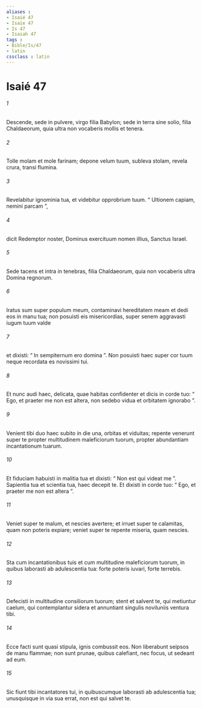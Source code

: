 ```yaml
---
aliases : 
- Isaié 47
- Isaïe 47
- Is 47
- Isaiah 47
tags : 
- Bible/Is/47
- latin
cssclass : latin
---
```


# Isaié 47

###### 1
Descende, sede in pulvere, virgo filia Babylon; sede in terra sine solio, filia Chaldaeorum, quia ultra non vocaberis mollis et tenera.
###### 2
Tolle molam et mole farinam; depone velum tuum, subleva stolam, revela crura, transi flumina.
###### 3
Revelabitur ignominia tua, et videbitur opprobrium tuum. “ Ultionem capiam, nemini parcam ”,
###### 4
dicit Redemptor noster, Dominus exercituum nomen illius, Sanctus Israel.
###### 5
Sede tacens et intra in tenebras, filia Chaldaeorum, quia non vocaberis ultra Domina regnorum.
###### 6
Iratus sum super populum meum, contaminavi hereditatem meam et dedi eos in manu tua; non posuisti eis misericordias, super senem aggravasti iugum tuum valde
###### 7
et dixisti: “ In sempiternum ero domina ”. Non posuisti haec super cor tuum neque recordata es novissimi tui.
###### 8
Et nunc audi haec, delicata, quae habitas confidenter et dicis in corde tuo: “ Ego, et praeter me non est altera, non sedebo vidua et orbitatem ignorabo ”.
###### 9
Venient tibi duo haec subito in die una, orbitas et viduitas; repente venerunt super te propter multitudinem maleficiorum tuorum, propter abundantiam incantationum tuarum.
###### 10
Et fiduciam habuisti in malitia tua et dixisti: “ Non est qui videat me ”. Sapientia tua et scientia tua, haec decepit te. Et dixisti in corde tuo: “ Ego, et praeter me non est altera ”.
###### 11
Veniet super te malum, et nescies avertere; et irruet super te calamitas, quam non poteris expiare; veniet super te repente miseria, quam nescies.
###### 12
Sta cum incantationibus tuis et cum multitudine maleficiorum tuorum, in quibus laborasti ab adulescentia tua: forte poteris iuvari, forte terrebis.
###### 13
Defecisti in multitudine consiliorum tuorum; stent et salvent te, qui metiuntur caelum, qui contemplantur sidera et annuntiant singulis noviluniis ventura tibi.
###### 14
Ecce facti sunt quasi stipula, ignis combussit eos. Non liberabunt seipsos de manu flammae; non sunt prunae, quibus calefiant, nec focus, ut sedeant ad eum.
###### 15
Sic fiunt tibi incantatores tui, in quibuscumque laborasti ab adulescentia tua; unusquisque in via sua errat, non est qui salvet te.
